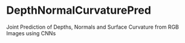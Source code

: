 # DepthNormalCurvaturePred
Joint Prediction of Depths, Normals and Surface Curvature from RGB Images using CNNs
